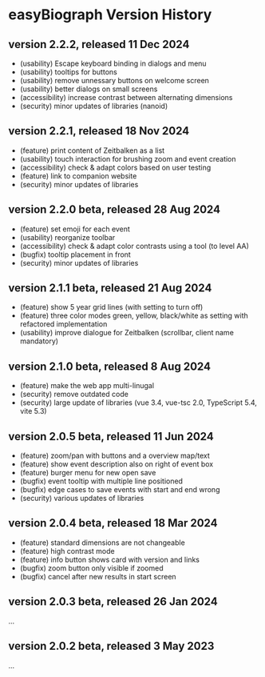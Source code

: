 # easyBiograph Version History

## version 2.2.2, released 11 Dec 2024

* (usability) Escape keyboard binding in dialogs and menu
* (usability) tooltips for buttons
* (usability) remove unnessary buttons on welcome screen
* (usability) better dialogs on small screens
* (accessibility) increase contrast between alternating dimensions
* (security) minor updates of libraries (nanoid)

## version 2.2.1, released 18 Nov 2024

* (feature) print content of Zeitbalken as a list
* (usability) touch interaction for brushing zoom and event creation
* (accessibility) check & adapt colors based on user testing
* (feature) link to companion website
* (security) minor updates of libraries

## version 2.2.0 beta, released 28 Aug 2024

* (feature) set emoji for each event
* (usability) reorganize toolbar
* (accessibility) check & adapt color contrasts using a tool (to level AA)
* (bugfix) tooltip placement in front
* (security) minor updates of libraries

## version 2.1.1 beta, released 21 Aug 2024

* (feature) show 5 year grid lines (with setting to turn off)
* (feature) three color modes green, yellow, black/white as setting with refactored implementation
* (usability) improve dialogue for Zeitbalken (scrollbar, client name mandatory)

## version 2.1.0 beta, released 8 Aug 2024

* (feature) make the web app multi-linugal
* (security) remove outdated code
* (security) large update of libraries (vue 3.4, vue-tsc 2.0, TypeScript 5.4, vite 5.3)

## version 2.0.5 beta, released 11 Jun 2024

* (feature) zoom/pan with buttons and a overview map/text
* (feature) show event description also on right of event box
* (feature) burger menu for new open save
* (bugfix) event tooltip with multiple line positioned
* (bugfix) edge cases to save events with start and end wrong
* (security) various updates of libraries

## version 2.0.4 beta, released 18 Mar 2024

* (feature) standard dimensions are not changeable
* (feature) high contrast mode
* (feature) info button shows card with version and links
* (bugfix) zoom button only visible if zoomed
* (bugfix) cancel after new results in start screen

## version 2.0.3 beta, released 26 Jan 2024

...

## version 2.0.2 beta, released 3 May 2023

...
